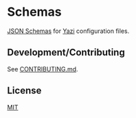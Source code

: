 # Schemas

[JSON Schemas](https://json-schema.org/) for [Yazi](https://github.com/sxyazi/yazi) configuration files.

## Development/Contributing

See [CONTRIBUTING.md](./CONTRIBUTING.md).

## License

[MIT](LICENSE)
